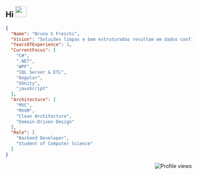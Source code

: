 ## Hi <img src="https://raw.githubusercontent.com/kaueMarques/kaueMarques/master/hi.gif" height="30px">


```json
{
  "Name": "Bruno S Freschi",
  "Vision": "Soluções limpas e bem estruturadas resultam em dados confiáveis.",
  "YearsOfExperience": 3,
  "CurrentFocus": [
    "C#",
    ".NET",
    "WPF",
    "SQL Server & ETL",
    "Angular",
    "XUnity",
    "javaScript"
  ],
  "Architecture": [    
    "MVC",
    "MVVM",
    "Clean Architecture",
    "Domain-Driven Design"
  ],
  "Role": [
    "Backend Developer",
    "Student of Computer Science"
  ]
}
```

<p align="right"> <img src="https://komarev.com/ghpvc/?username=BrunoSFreschi&color=blue" alt="Profile views" /> </p>
